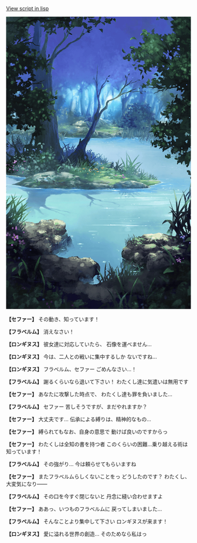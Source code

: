 [View script in lisp](../scripts/210122051.txt)

![fountain.png](../images/backgrounds/fountain.png)

**【セファー】**
その動き、知っています！

**【フラベルム】**
消えなさい！

**【ロンギヌス】**
彼女達に対応していたら、
石像を運べません…

**【ロンギヌス】**
今は、二人との戦いに集中するしか
ないですね…

**【ロンギヌス】**
フラベルム、セファー
ごめんなさい…！

**【フラベルム】**
謝るくらいなら退いて下さい！
わたくし達に気遣いは無用です

**【セファー】**
あなたに攻撃した時点で、
わたくし達も罪を負いました…

**【フラベルム】**
セファー
苦しそうですが、まだやれますか？

**【セファー】**
大丈夫です…
伝承による縛りは、精神的なもの…

**【セファー】**
縛られてもなお、自身の意思で
動けば良いのですからっ

**【セファー】**
わたくしは全知の書を持つ者
このくらいの困難…乗り越える術は
知っています！

**【フラベルム】**
その強がり…
今は頼らせてもらいますね

**【セファー】**
またフラベルムらしくないことをっ
どうしたのです？
わたくし、大変気になり――

**【フラベルム】**
その口を今すぐ閉じないと
丹念に縫い合わせますよ

**【セファー】**
ああっ、いつものフラベルムに
戻ってしまいました…

**【フラベルム】**
そんなことより集中して下さい
ロンギヌスが来ます！

**【ロンギヌス】**
愛に溢れる世界の創造…
そのためなら私はっ
